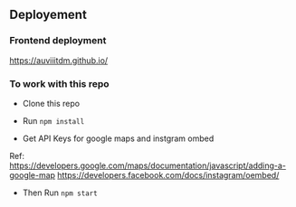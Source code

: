 ## Deployement 


### Frontend deployment

https://auviiitdm.github.io/


### To work with this repo


- Clone this repo 

- Run <code>npm install</code>

- Get API Keys for google maps and instgram ombed

Ref:  https://developers.google.com/maps/documentation/javascript/adding-a-google-map
      https://developers.facebook.com/docs/instagram/oembed/

- Then Run <code>npm start</code>

